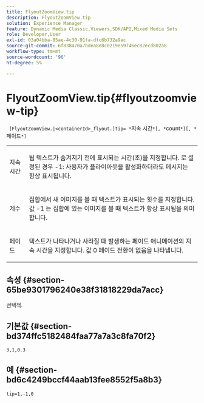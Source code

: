 ```yaml
---
title: FlyoutZoomView.tip
description: FlyoutZoomView.tip
solution: Experience Manager
feature: Dynamic Media Classic,Viewers,SDK/API,Mixed Media Sets
role: Developer,User
exl-id: 03a04bba-85ae-4c30-91fa-dfc6b732a9ac
source-git-commit: 6f838470a7bdea8e8c0219e59746ec82ecd802a8
workflow-type: tm+mt
source-wordcount: '96'
ht-degree: 5%

---
```


# FlyoutZoomView.tip{#flyoutzoomview-tip}

` [FlyoutZoomView.|<containerId>_flyout.]tip= *`지속 시간`*[, *`count`*][, *`페이드`*]`

<table id="table_E314540D347D47699C04EB80D20C0721"> 
 <tbody> 
  <tr> 
   <td colname="col1"> <p> <span class="codeph"><span class="varname"> 지속 시간</span></span> </p> </td> 
   <td colname="col2"> <p> 팁 텍스트가 숨겨지기 전에 표시되는 시간(초)을 지정합니다. 로 설정된 경우 <span class="codeph"> -1</span>: 사용자가 플라이아웃을 활성화하더라도 메시지는 항상 표시됩니다. </p> </td> 
  </tr> 
  <tr> 
   <td colname="col1"> <p> <span class="codeph"><span class="varname"> 계수</span></span> </p> </td> 
   <td colname="col2"> <p> 집합에서 새 이미지를 볼 때 텍스트가 표시되는 횟수를 지정합니다. 값 <span class="codeph"> -1</span> 는 집합에 있는 이미지를 볼 때 텍스트가 항상 표시됨을 의미합니다. </p> </td> 
  </tr> 
  <tr> 
   <td colname="col1"> <p> <span class="codeph"><span class="varname"> 페이드</span></span> </p> </td> 
   <td colname="col2"> 텍스트가 나타나거나 사라질 때 발생하는 페이드 애니메이션의 지속 시간을 지정합니다. 값 <span class="codeph"> 0</span> 페이드 전환이 없음을 나타냅니다. </td> 
  </tr> 
 </tbody> 
</table>

## 속성 {#section-65be9301796240e38f31818229da7acc}

선택적.

## 기본값 {#section-bd374ffc5182484faa77a7a3c8fa70f2}

`3,1,0.3`

## 예 {#section-bd6c4249bccf44aab13fee8552f5a8b3}

`tip=1,-1,0`
